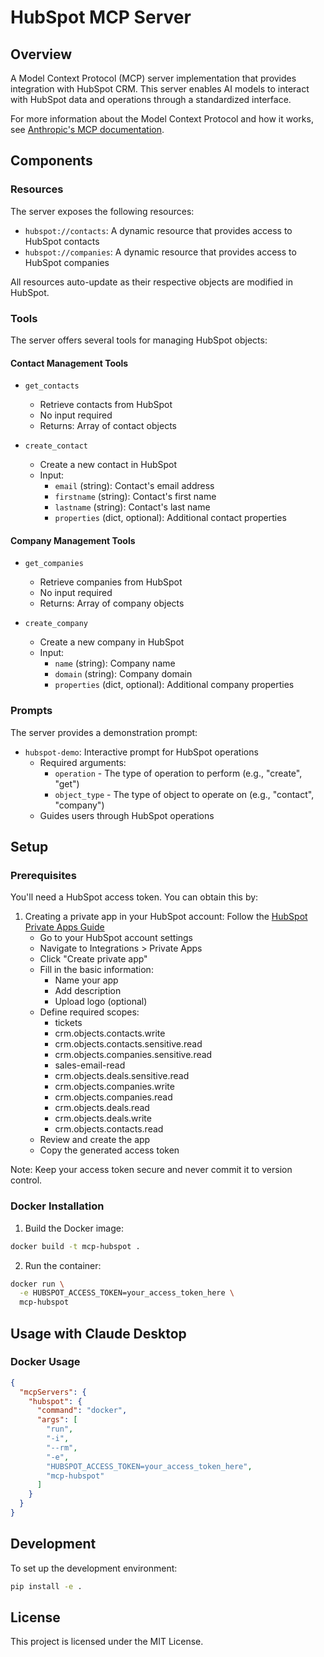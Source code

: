 # HubSpot MCP Server

## Overview

A Model Context Protocol (MCP) server implementation that provides integration with HubSpot CRM. This server enables AI models to interact with HubSpot data and operations through a standardized interface.

For more information about the Model Context Protocol and how it works, see [Anthropic's MCP documentation](https://www.anthropic.com/news/model-context-protocol).

## Components

### Resources

The server exposes the following resources:

* `hubspot://contacts`: A dynamic resource that provides access to HubSpot contacts
* `hubspot://companies`: A dynamic resource that provides access to HubSpot companies

All resources auto-update as their respective objects are modified in HubSpot.

### Tools

The server offers several tools for managing HubSpot objects:

#### Contact Management Tools
* `get_contacts`
  * Retrieve contacts from HubSpot
  * No input required
  * Returns: Array of contact objects

* `create_contact`
  * Create a new contact in HubSpot
  * Input:
    * `email` (string): Contact's email address
    * `firstname` (string): Contact's first name
    * `lastname` (string): Contact's last name
    * `properties` (dict, optional): Additional contact properties

#### Company Management Tools
* `get_companies`
  * Retrieve companies from HubSpot
  * No input required
  * Returns: Array of company objects

* `create_company`
  * Create a new company in HubSpot
  * Input:
    * `name` (string): Company name
    * `domain` (string): Company domain
    * `properties` (dict, optional): Additional company properties

### Prompts

The server provides a demonstration prompt:

* `hubspot-demo`: Interactive prompt for HubSpot operations
  * Required arguments:
    * `operation` - The type of operation to perform (e.g., "create", "get")
    * `object_type` - The type of object to operate on (e.g., "contact", "company")
  * Guides users through HubSpot operations

## Setup

### Prerequisites

You'll need a HubSpot access token. You can obtain this by:
1. Creating a private app in your HubSpot account:
   Follow the [HubSpot Private Apps Guide](https://developers.hubspot.com/docs/guides/apps/private-apps/overview)
   - Go to your HubSpot account settings
   - Navigate to Integrations > Private Apps
   - Click "Create private app"
   - Fill in the basic information:
     - Name your app
     - Add description
     - Upload logo (optional)
   - Define required scopes:
     - tickets
     - crm.objects.contacts.write
     - crm.objects.contacts.sensitive.read
     - crm.objects.companies.sensitive.read
     - sales-email-read
     - crm.objects.deals.sensitive.read
     - crm.objects.companies.write
     - crm.objects.companies.read
     - crm.objects.deals.read
     - crm.objects.deals.write
     - crm.objects.contacts.read
   - Review and create the app
   - Copy the generated access token

Note: Keep your access token secure and never commit it to version control.

### Docker Installation

1. Build the Docker image:
```bash
docker build -t mcp-hubspot .
```

2. Run the container:
```bash
docker run \
  -e HUBSPOT_ACCESS_TOKEN=your_access_token_here \
  mcp-hubspot
```

## Usage with Claude Desktop

### Docker Usage
```json
{
  "mcpServers": {
    "hubspot": {
      "command": "docker",
      "args": [
        "run",
        "-i",
        "--rm",
        "-e",
        "HUBSPOT_ACCESS_TOKEN=your_access_token_here",
        "mcp-hubspot"
      ]
    }
  }
}
```

## Development

To set up the development environment:

```bash
pip install -e .
```

## License

This project is licensed under the MIT License. 